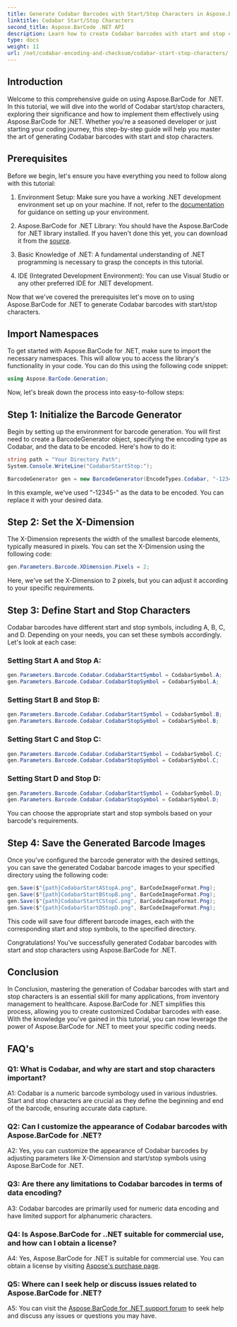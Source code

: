 ```yaml
---
title: Generate Codabar Barcodes with Start/Stop Characters in Aspose.BarCode for .NET
linktitle: Codabar Start/Stop Characters
second_title: Aspose.BarCode .NET API
description: Learn how to create Codabar barcodes with start and stop characters using Aspose.BarCode for .NET. A step-by-step guide for developers.
type: docs
weight: 11
url: /net/codabar-encoding-and-checksum/codabar-start-stop-characters/
---
```

## Introduction

Welcome to this comprehensive guide on using Aspose.BarCode for .NET. In this tutorial, we will dive into the world of Codabar start/stop characters, exploring their significance and how to implement them effectively using Aspose.BarCode for .NET. Whether you're a seasoned developer or just starting your coding journey, this step-by-step guide will help you master the art of generating Codabar barcodes with start and stop characters.

## Prerequisites

Before we begin, let's ensure you have everything you need to follow along with this tutorial:

1. Environment Setup: Make sure you have a working .NET development environment set up on your machine. If not, refer to the [documentation](https://reference.aspose.com/barcode/net/) for guidance on setting up your environment.

2. Aspose.BarCode for .NET Library: You should have the Aspose.BarCode for .NET library installed. If you haven't done this yet, you can download it from the [source](https://releases.aspose.com/barcode/net/).

3. Basic Knowledge of .NET: A fundamental understanding of .NET programming is necessary to grasp the concepts in this tutorial.

4. IDE (Integrated Development Environment): You can use Visual Studio or any other preferred IDE for .NET development.

Now that we've covered the prerequisites let's move on to using Aspose.BarCode for .NET to generate Codabar barcodes with start/stop characters.

## Import Namespaces

To get started with Aspose.BarCode for .NET, make sure to import the necessary namespaces. This will allow you to access the library's functionality in your code. You can do this using the following code snippet:

```csharp
using Aspose.BarCode.Generation;
```

Now, let's break down the process into easy-to-follow steps:

## Step 1: Initialize the Barcode Generator

Begin by setting up the environment for barcode generation. You will first need to create a BarcodeGenerator object, specifying the encoding type as Codabar, and the data to be encoded. Here's how to do it:

```csharp
string path = "Your Directory Path";
System.Console.WriteLine("CodabarStartStop:");

BarcodeGenerator gen = new BarcodeGenerator(EncodeTypes.Codabar, "-12345-");
```

In this example, we've used "-12345-" as the data to be encoded. You can replace it with your desired data.

## Step 2: Set the X-Dimension

The X-Dimension represents the width of the smallest barcode elements, typically measured in pixels. You can set the X-Dimension using the following code:

```csharp
gen.Parameters.Barcode.XDimension.Pixels = 2;
```

Here, we've set the X-Dimension to 2 pixels, but you can adjust it according to your specific requirements.

## Step 3: Define Start and Stop Characters

Codabar barcodes have different start and stop symbols, including A, B, C, and D. Depending on your needs, you can set these symbols accordingly. Let's look at each case:

### Setting Start A and Stop A:

```csharp
gen.Parameters.Barcode.Codabar.CodabarStartSymbol = CodabarSymbol.A;
gen.Parameters.Barcode.Codabar.CodabarStopSymbol = CodabarSymbol.A;
```

### Setting Start B and Stop B:

```csharp
gen.Parameters.Barcode.Codabar.CodabarStartSymbol = CodabarSymbol.B;
gen.Parameters.Barcode.Codabar.CodabarStopSymbol = CodabarSymbol.B;
```

### Setting Start C and Stop C:

```csharp
gen.Parameters.Barcode.Codabar.CodabarStartSymbol = CodabarSymbol.C;
gen.Parameters.Barcode.Codabar.CodabarStopSymbol = CodabarSymbol.C;
```

### Setting Start D and Stop D:

```csharp
gen.Parameters.Barcode.Codabar.CodabarStartSymbol = CodabarSymbol.D;
gen.Parameters.Barcode.Codabar.CodabarStopSymbol = CodabarSymbol.D;
```

You can choose the appropriate start and stop symbols based on your barcode's requirements.

## Step 4: Save the Generated Barcode Images

Once you've configured the barcode generator with the desired settings, you can save the generated Codabar barcode images to your specified directory using the following code:

```csharp
gen.Save($"{path}CodabarStartAStopA.png", BarCodeImageFormat.Png);
gen.Save($"{path}CodabarStartBStopB.png", BarCodeImageFormat.Png);
gen.Save($"{path}CodabarStartCStopC.png", BarCodeImageFormat.Png);
gen.Save($"{path}CodabarStartDStopD.png", BarCodeImageFormat.Png);
```

This code will save four different barcode images, each with the corresponding start and stop symbols, to the specified directory.

Congratulations! You've successfully generated Codabar barcodes with start and stop characters using Aspose.BarCode for .NET.

## Conclusion

In Conclusion, mastering the generation of Codabar barcodes with start and stop characters is an essential skill for many applications, from inventory management to healthcare. Aspose.BarCode for .NET simplifies this process, allowing you to create customized Codabar barcodes with ease. With the knowledge you've gained in this tutorial, you can now leverage the power of Aspose.BarCode for .NET to meet your specific coding needs.

## FAQ's

### Q1: What is Codabar, and why are start and stop characters important?

A1: Codabar is a numeric barcode symbology used in various industries. Start and stop characters are crucial as they define the beginning and end of the barcode, ensuring accurate data capture.

### Q2: Can I customize the appearance of Codabar barcodes with Aspose.BarCode for .NET?

A2: Yes, you can customize the appearance of Codabar barcodes by adjusting parameters like X-Dimension and start/stop symbols using Aspose.BarCode for .NET.

### Q3: Are there any limitations to Codabar barcodes in terms of data encoding?

A3: Codabar barcodes are primarily used for numeric data encoding and have limited support for alphanumeric characters.

### Q4: Is Aspose.BarCode for ..NET suitable for commercial use, and how can I obtain a license?

A4: Yes, Aspose.BarCode for .NET is suitable for commercial use. You can obtain a license by visiting [Aspose's purchase page](https://purchase.aspose.com/buy).

### Q5: Where can I seek help or discuss issues related to Aspose.BarCode for .NET?

A5: You can visit the [Aspose.BarCode for .NET support forum](https://forum.aspose.com/c/barcode/13) to seek help and discuss any issues or questions you may have.
